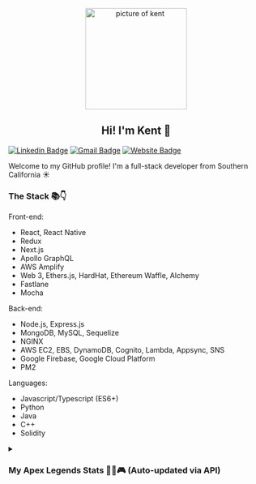 <p align="center">
 <img width="200px" src="https://lh3.googleusercontent.com/pw/AL9nZEWqD0uc-vhUsVHObbgqMc-7GIjnWQO6UEP2LprlIttNUUCbuUFexhSCI0Gokgt11UJ4a8s3o-AkMUlVCcL3EgVap37T3OJuCcBJ1hiqrXrJH7J3pi0cJGs2GYUT23nQR-f8-yAPxy1zaoc8nximUdYd0A=s656-no?authuser=0" align="center" alt="picture of kent" />
 <h2 align="center">Hi! I'm Kent 👋</h2>
</p>

[![Linkedin Badge](https://img.shields.io/badge/LinkedIn-0077B5?style=for-the-badge&logo=linkedin&logoColor=white&link=https://www.linkedin.com/in/kentokazaki/)](https://www.linkedin.com/in/kentokazaki/)
[![Gmail Badge](https://img.shields.io/badge/Gmail-D14836?style=for-the-badge&logo=gmail&logoColor=white)](mailto:kentokazaki@gmail.com)
[![Website Badge](https://img.shields.io/badge/Vercel-000000?style=for-the-badge&logo=vercel&logoColor=white)](https://kentokazaki.com)

<p>
  Welcome to my GitHub profile! I'm a full-stack developer from Southern California ☀
</p>

<h3>
  The Stack 📚👇
</h3>

Front-end:

-   React, React Native
-   Redux
-   Next.js
-   Apollo GraphQL
-   AWS Amplify
-   Web 3, Ethers.js, HardHat, Ethereum Waffle, Alchemy
-   Fastlane
-   Mocha

Back-end:

-   Node.js, Express.js
-   MongoDB, MySQL, Sequelize
-   NGINX
-   AWS EC2, EBS, DynamoDB, Cognito, Lambda, Appsync, SNS
-   Google Firebase, Google Cloud Platform
-   PM2

Languages:

-   Javascript/Typescript (ES6+)
-   Python
-   Java
-   C++
-   Solidity

<details>
  <summary>
    <h3>
    My Apex Legends Stats 💪😤🎮 (Auto-updated via API)
    </h3>
  </summary>

  <img height="200px" src="https:&#x2F;&#x2F;trackercdn.com&#x2F;cdn&#x2F;apex.tracker.gg&#x2F;legends&#x2F;loba-tile.png" alt="Loba"/>
  <h4>Recent Legend: Loba</h4>
  <h4>Current level: 327</h4>
  <h4>Kills: 1081</h4>
</details>
